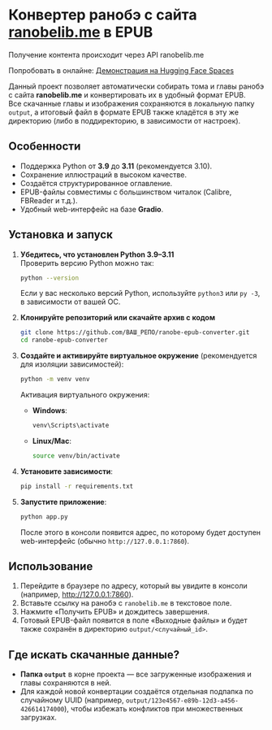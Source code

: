 # Конвертер ранобэ с сайта [ranobelib.me](https://ranobelib.me) в EPUB

Получение контента происходит через API ranobelib.me

Попробовать в онлайне: [Демонстрация на Hugging Face Spaces](https://huggingface.co/spaces/daswer123/ranobelib_me_to_epub)

Данный проект позволяет автоматически собирать тома и главы ранобэ с сайта **ranobelib.me** и конвертировать их в удобный формат EPUB.  
Все скачанные главы и изображения сохраняются в локальную папку `output`, а итоговый файл в формате EPUB также кладётся в эту же директорию (либо в поддиректорию, в зависимости от настроек).

## Особенности
- Поддержка Python от **3.9** до **3.11** (рекомендуется 3.10).
- Сохранение иллюстраций в высоком качестве.
- Создаётся структурированное оглавление.
- EPUB-файлы совместимы с большинством читалок (Calibre, FBReader и т.д.).
- Удобный web-интерфейс на базе **Gradio**.

## Установка и запуск

1. **Убедитесь, что установлен Python 3.9–3.11**  
   Проверить версию Python можно так:
   ```bash
   python --version
   ```
   Если у вас несколько версий Python, используйте `python3` или `py -3`, в зависимости от вашей ОС.

2. **Клонируйте репозиторий или скачайте архив с кодом**  
   ```bash
   git clone https://github.com/ВАШ_РЕПО/ranobe-epub-converter.git
   cd ranobe-epub-converter
   ```

3. **Создайте и активируйте виртуальное окружение** (рекомендуется для изоляции зависимостей):
   ```bash
   python -m venv venv
   ```
   Активация виртуального окружения:
   - **Windows**:  
     ```bash
     venv\Scripts\activate
     ```
   - **Linux/Mac**:  
     ```bash
     source venv/bin/activate
     ```

4. **Установите зависимости**:
   ```bash
   pip install -r requirements.txt
   ```

5. **Запустите приложение**:
   ```bash
   python app.py
   ```
   После этого в консоли появится адрес, по которому будет доступен web-интерфейс (обычно `http://127.0.0.1:7860`).

## Использование

1. Перейдите в браузере по адресу, который вы увидите в консоли (например, http://127.0.0.1:7860).
2. Вставьте ссылку на ранобэ с `ranobelib.me` в текстовое поле.
3. Нажмите «Получить EPUB» и дождитесь завершения.
4. Готовый EPUB-файл появится в поле «Выходные файлы» и будет также сохранён в директорию `output/<случайный_id>`.

## Где искать скачанные данные?

- **Папка `output`** в корне проекта — все загруженные изображения и главы сохраняются в ней.  
- Для каждой новой конвертации создаётся отдельная подпапка по случайному UUID (например, `output/123e4567-e89b-12d3-a456-426614174000`), чтобы избежать конфликтов при множественных загрузках.
